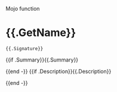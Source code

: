 Mojo function

# {{.GetName}}

```mojo
{{.Signature}}
```

{{if .Summary}}{{.Summary}}

{{end -}}
{{if .Description}}{{.Description}}

{{end -}}